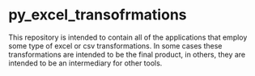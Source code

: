 # py_excel_transofrmations
This repository is intended to contain all of the applications that employ some type of excel or csv transformations. In some cases these transformations are intended to be the final product, in others, they are intended to be an intermediary for other tools. 
